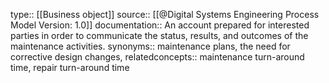 type:: [[Business object]]
source:: [[@Digital Systems Engineering Process Model Version: 1.0]]
documentation:: An account prepared for interested parties in order to communicate the status, results, and outcomes of the maintenance activities.
synonyms:: maintenance plans, the need for corrective design changes, 
relatedconcepts::  maintenance turn-around time, repair turn-around time
